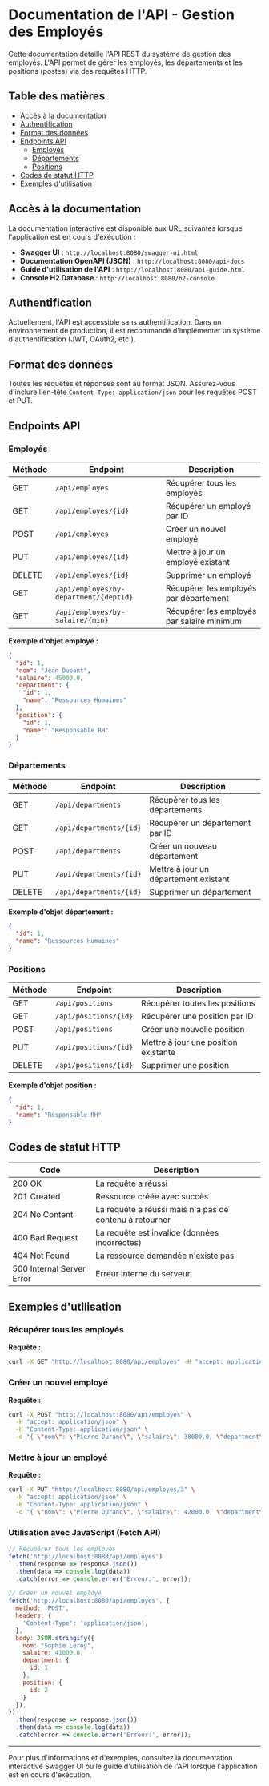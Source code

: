 # Documentation de l'API - Gestion des Employés

Cette documentation détaille l'API REST du système de gestion des employés. L'API permet de gérer les employés, les départements et les positions (postes) via des requêtes HTTP.

## Table des matières

- [Accès à la documentation](#accès-à-la-documentation)
- [Authentification](#authentification)
- [Format des données](#format-des-données)
- [Endpoints API](#endpoints-api)
  - [Employés](#employés)
  - [Départements](#départements)
  - [Positions](#positions)
- [Codes de statut HTTP](#codes-de-statut-http)
- [Exemples d'utilisation](#exemples-dutilisation)

## Accès à la documentation

La documentation interactive est disponible aux URL suivantes lorsque l'application est en cours d'exécution :

- **Swagger UI** : `http://localhost:8080/swagger-ui.html`
- **Documentation OpenAPI (JSON)** : `http://localhost:8080/api-docs`
- **Guide d'utilisation de l'API** : `http://localhost:8080/api-guide.html`
- **Console H2 Database** : `http://localhost:8080/h2-console`

## Authentification

Actuellement, l'API est accessible sans authentification. Dans un environnement de production, il est recommandé d'implémenter un système d'authentification (JWT, OAuth2, etc.).

## Format des données

Toutes les requêtes et réponses sont au format JSON. Assurez-vous d'inclure l'en-tête `Content-Type: application/json` pour les requêtes POST et PUT.

## Endpoints API

### Employés

| Méthode | Endpoint | Description |
|---------|----------|-------------|
| GET | `/api/employes` | Récupérer tous les employés |
| GET | `/api/employes/{id}` | Récupérer un employé par ID |
| POST | `/api/employes` | Créer un nouvel employé |
| PUT | `/api/employes/{id}` | Mettre à jour un employé existant |
| DELETE | `/api/employes/{id}` | Supprimer un employé |
| GET | `/api/employes/by-department/{deptId}` | Récupérer les employés par département |
| GET | `/api/employes/by-salaire/{min}` | Récupérer les employés par salaire minimum |

**Exemple d'objet employé :**
```json
{
  "id": 1,
  "nom": "Jean Dupont",
  "salaire": 45000.0,
  "department": {
    "id": 1,
    "name": "Ressources Humaines"
  },
  "position": {
    "id": 1,
    "name": "Responsable RH"
  }
}
```

### Départements

| Méthode | Endpoint | Description |
|---------|----------|-------------|
| GET | `/api/departments` | Récupérer tous les départements |
| GET | `/api/departments/{id}` | Récupérer un département par ID |
| POST | `/api/departments` | Créer un nouveau département |
| PUT | `/api/departments/{id}` | Mettre à jour un département existant |
| DELETE | `/api/departments/{id}` | Supprimer un département |

**Exemple d'objet département :**
```json
{
  "id": 1,
  "name": "Ressources Humaines"
}
```

### Positions

| Méthode | Endpoint | Description |
|---------|----------|-------------|
| GET | `/api/positions` | Récupérer toutes les positions |
| GET | `/api/positions/{id}` | Récupérer une position par ID |
| POST | `/api/positions` | Créer une nouvelle position |
| PUT | `/api/positions/{id}` | Mettre à jour une position existante |
| DELETE | `/api/positions/{id}` | Supprimer une position |

**Exemple d'objet position :**
```json
{
  "id": 1,
  "name": "Responsable RH"
}
```

## Codes de statut HTTP

| Code | Description |
|------|-------------|
| 200 OK | La requête a réussi |
| 201 Created | Ressource créée avec succès |
| 204 No Content | La requête a réussi mais n'a pas de contenu à retourner |
| 400 Bad Request | La requête est invalide (données incorrectes) |
| 404 Not Found | La ressource demandée n'existe pas |
| 500 Internal Server Error | Erreur interne du serveur |

## Exemples d'utilisation

### Récupérer tous les employés

**Requête :**
```bash
curl -X GET "http://localhost:8080/api/employes" -H "accept: application/json"
```

### Créer un nouvel employé

**Requête :**
```bash
curl -X POST "http://localhost:8080/api/employes" \
  -H "accept: application/json" \
  -H "Content-Type: application/json" \
  -d "{ \"nom\": \"Pierre Durand\", \"salaire\": 38000.0, \"department\": { \"id\": 3 }, \"position\": { \"id\": 2 } }"
```

### Mettre à jour un employé

**Requête :**
```bash
curl -X PUT "http://localhost:8080/api/employes/3" \
  -H "accept: application/json" \
  -H "Content-Type: application/json" \
  -d "{ \"nom\": \"Pierre Durand\", \"salaire\": 42000.0, \"department\": { \"id\": 3 }, \"position\": { \"id\": 4 } }"
```

### Utilisation avec JavaScript (Fetch API)

```javascript
// Récupérer tous les employés
fetch('http://localhost:8080/api/employes')
  .then(response => response.json())
  .then(data => console.log(data))
  .catch(error => console.error('Erreur:', error));

// Créer un nouvel employé
fetch('http://localhost:8080/api/employes', {
  method: 'POST',
  headers: {
    'Content-Type': 'application/json',
  },
  body: JSON.stringify({
    nom: "Sophie Leroy",
    salaire: 41000.0,
    department: {
      id: 1
    },
    position: {
      id: 2
    }
  }),
})
  .then(response => response.json())
  .then(data => console.log(data))
  .catch(error => console.error('Erreur:', error));
```

---

Pour plus d'informations et d'exemples, consultez la documentation interactive Swagger UI ou le guide d'utilisation de l'API lorsque l'application est en cours d'exécution.